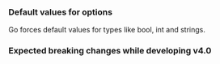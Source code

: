 ### Default values for options

Go forces default values for types like bool, int and strings.

### Expected breaking changes while developing v4.0
